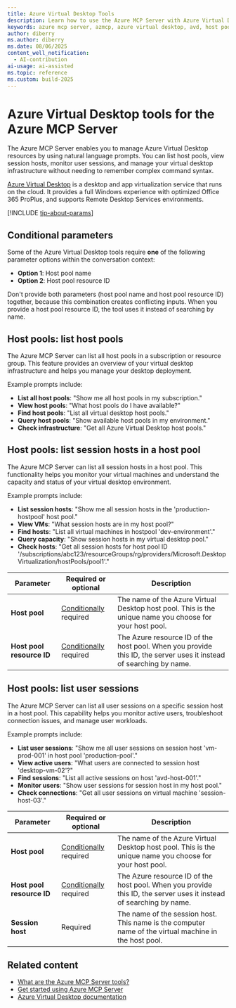 ```yaml
---
title: Azure Virtual Desktop Tools
description: Learn how to use the Azure MCP Server with Azure Virtual Desktop.
keywords: azure mcp server, azmcp, azure virtual desktop, avd, host pools, session hosts
author: diberry
ms.author: diberry
ms.date: 08/06/2025
content_well_notification: 
  - AI-contribution
ai-usage: ai-assisted
ms.topic: reference
ms.custom: build-2025
---
```


# Azure Virtual Desktop tools for the Azure MCP Server

The Azure MCP Server enables you to manage Azure Virtual Desktop resources by using natural language prompts. You can list host pools, view session hosts, monitor user sessions, and manage your virtual desktop infrastructure without needing to remember complex command syntax.

[Azure Virtual Desktop](/azure/virtual-desktop/overview) is a desktop and app virtualization service that runs on the cloud. It provides a full Windows experience with optimized Office 365 ProPlus, and supports Remote Desktop Services environments.

[!INCLUDE [tip-about-params](../includes/tools/parameter-consideration.md)]

## Conditional parameters

Some of the Azure Virtual Desktop tools require **one** of the following parameter options within the conversation context:

- **Option 1**: Host pool name
- **Option 2**: Host pool resource ID

Don't provide both parameters (host pool name and host pool resource ID) together, because this combination creates conflicting inputs. When you provide a host pool resource ID, the tool uses it instead of searching by name.

## Host pools: list host pools

The Azure MCP Server can list all host pools in a subscription or resource group. This feature provides an overview of your virtual desktop infrastructure and helps you manage your desktop deployment.

Example prompts include:

- **List all host pools**: "Show me all host pools in my subscription."
- **View host pools**: "What host pools do I have available?"
- **Find host pools**: "List all virtual desktop host pools."
- **Query host pools**: "Show available host pools in my environment."
- **Check infrastructure**: "Get all Azure Virtual Desktop host pools."

## Host pools: list session hosts in a host pool

The Azure MCP Server can list all session hosts in a host pool. This functionality helps you monitor your virtual machines and understand the capacity and status of your virtual desktop environment.

Example prompts include:

- **List session hosts**: "Show me all session hosts in the 'production-hostpool' host pool."
- **View VMs**: "What session hosts are in my host pool?"
- **Find hosts**: "List all virtual machines in hostpool 'dev-environment'."
- **Query capacity**: "Show session hosts in my virtual desktop pool."
- **Check hosts**: "Get all session hosts for host pool ID '/subscriptions/abc123/resourceGroups/rg/providers/Microsoft.DesktopVirtualization/hostPools/pool1'."

| Parameter | Required or optional | Description |
|-----------|-------------|-------------|
| **Host pool** | [Conditionally](#conditional-parameters) required | The name of the Azure Virtual Desktop host pool. This is the unique name you choose for your host pool. |
| **Host pool resource ID** | [Conditionally](#conditional-parameters) required | The Azure resource ID of the host pool. When you provide this ID, the server uses it instead of searching by name. |

## Host pools: list user sessions

The Azure MCP Server can list all user sessions on a specific session host in a host pool. This capability helps you monitor active users, troubleshoot connection issues, and manage user workloads.

Example prompts include:

- **List user sessions**: "Show me all user sessions on session host 'vm-prod-001' in host pool 'production-pool'."
- **View active users**: "What users are connected to session host 'desktop-vm-02'?"
- **Find sessions**: "List all active sessions on host 'avd-host-001'."
- **Monitor users**: "Show user sessions for session host in my host pool."
- **Check connections**: "Get all user sessions on virtual machine 'session-host-03'."

| Parameter | Required or optional | Description |
|-----------|-------------|-------------|
| **Host pool** | [Conditionally](#conditional-parameters) required | The name of the Azure Virtual Desktop host pool. This is the unique name you choose for your host pool. |
| **Host pool resource ID** | [Conditionally](#conditional-parameters) required | The Azure resource ID of the host pool. When you provide this ID, the server uses it instead of searching by name. |
| **Session host** | Required | The name of the session host. This name is the computer name of the virtual machine in the host pool. |

## Related content

- [What are the Azure MCP Server tools?](index.md)
- [Get started using Azure MCP Server](../overview.md)
- [Azure Virtual Desktop documentation](/azure/virtual-desktop/)